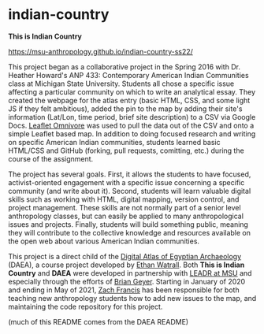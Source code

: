 indian-country
====

**This is Indian Country**

https://msu-anthropology.github.io/indian-country-ss22/

This project began as a collaborative project in the Spring 2016 with Dr. Heather Howard's ANP 433: Contemporary American Indian Communities class at Michigan State University. Students all chose a specific issue affecting a particular community on which to write an analytical essay. They created the webpage for the atlas entry (basic HTML, CSS, and some light JS if they felt ambitious), added the pin to the map by adding their site's information (Lat/Lon, time period, brief site description) to a CSV via Google Docs. [Leaflet Omnivore](https://github.com/mapbox/leaflet-omnivore) was used to pull the data out of the CSV and onto a simple Leaflet based map.  In addition to doing focused research and writing on specific American Indian communities, students learned basic HTML/CSS and GitHub (forking, pull requests, comitting, etc.) during the course of the assignment.  

The project has several goals.  First, it allows the students to have focused, activist-oriented engagement with a specific issue concerning a specific community (and write about it).  Second, students will learn valuable digital skills such as working with HTML, digital mapping, version control, and project management. These skills are not normally part of a senior level anthropology classes, but can easily be applied to many anthropological issues and projects. Finally, students will build something public, meaning they will contribute to the collective knowledge and resources available on the open web about various American Indian communities.

This project is a direct child of the [Digital Atlas of Egyptian Archaeology](https://github.com/matrix-msu/daea) (DAEA), a course project developed by [Ethan Watrall](https://github.com/watrall). Both **This is Indian Country** and **DAEA** were developed in partnership with [LEADR at MSU](http://leadr.msu.edu) and especially through the efforts of [Brian Geyer](https://github.com/geyerbri). Starting in January of 2020 and ending in May of 2021, [Zach Francis](https://github.com/0Redfeather) has been responsible for both teaching new anthropology students how to add new issues to the map, and maintaining the code repository for this project.

(much of this README comes from the DAEA README)
